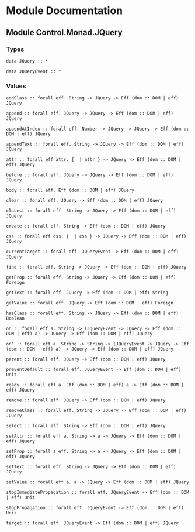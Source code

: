 # Module Documentation

## Module Control.Monad.JQuery

### Types

    data JQuery :: *

    data JQueryEvent :: *


### Values

    addClass :: forall eff. String -> JQuery -> Eff (dom :: DOM | eff) JQuery

    append :: forall eff. JQuery -> JQuery -> Eff (dom :: DOM | eff) JQuery

    appendAtIndex :: forall eff. Number -> JQuery -> JQuery -> Eff (dom :: DOM | eff) JQuery

    appendText :: forall eff. String -> JQuery -> Eff (dom :: DOM | eff) JQuery

    attr :: forall eff attr. {  | attr } -> JQuery -> Eff (dom :: DOM | eff) JQuery

    before :: forall eff. JQuery -> JQuery -> Eff (dom :: DOM | eff) JQuery

    body :: forall eff. Eff (dom :: DOM | eff) JQuery

    clear :: forall eff. JQuery -> Eff (dom :: DOM | eff) JQuery

    closest :: forall eff. String -> JQuery -> Eff (dom :: DOM | eff) JQuery

    create :: forall eff. String -> Eff (dom :: DOM | eff) JQuery

    css :: forall eff css. {  | css } -> JQuery -> Eff (dom :: DOM | eff) JQuery

    currentTarget :: forall eff. JQueryEvent -> Eff (dom :: DOM | eff) JQuery

    find :: forall eff. String -> JQuery -> Eff (dom :: DOM | eff) JQuery

    getProp :: forall eff. String -> JQuery -> Eff (dom :: DOM | eff) Foreign

    getText :: forall eff. JQuery -> Eff (dom :: DOM | eff) String

    getValue :: forall eff. JQuery -> Eff (dom :: DOM | eff) Foreign

    hasClass :: forall eff. String -> JQuery -> Eff (dom :: DOM | eff) Boolean

    on :: forall eff a. String -> (JQueryEvent -> JQuery -> Eff (dom :: DOM | eff) a) -> JQuery -> Eff (dom :: DOM | eff) JQuery

    on' :: forall eff a. String -> String -> (JQueryEvent -> JQuery -> Eff (dom :: DOM | eff) a) -> JQuery -> Eff (dom :: DOM | eff) JQuery

    parent :: forall eff. JQuery -> Eff (dom :: DOM | eff) JQuery

    preventDefault :: forall eff. JQueryEvent -> Eff (dom :: DOM | eff) Unit

    ready :: forall eff a. Eff (dom :: DOM | eff) a -> Eff (dom :: DOM | eff) JQuery

    remove :: forall eff. JQuery -> Eff (dom :: DOM | eff) JQuery

    removeClass :: forall eff. String -> JQuery -> Eff (dom :: DOM | eff) JQuery

    select :: forall eff. String -> Eff (dom :: DOM | eff) JQuery

    setAttr :: forall eff a. String -> a -> JQuery -> Eff (dom :: DOM | eff) JQuery

    setProp :: forall a eff. String -> a -> JQuery -> Eff (dom :: DOM | eff) JQuery

    setText :: forall eff. String -> JQuery -> Eff (dom :: DOM | eff) JQuery

    setValue :: forall eff a. a -> JQuery -> Eff (dom :: DOM | eff) JQuery

    stopImmediatePropagation :: forall eff. JQueryEvent -> Eff (dom :: DOM | eff) Unit

    stopPropagation :: forall eff. JQueryEvent -> Eff (dom :: DOM | eff) Unit

    target :: forall eff. JQueryEvent -> Eff (dom :: DOM | eff) JQuery